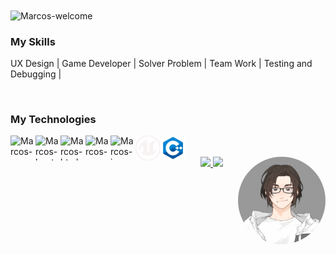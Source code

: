 <img title="Marcos-welcome" src="https://github.com/marcos-cpp/animation.svg/blob/master/readme.svg" alt="Marcos-welcome" align="center" height="" width="2000">

<h3>My Skills</h3>
<div style="display: inline_block">
 <p>UX Design | Game Developer | Solver Problem | Team Work | Testing and Debugging | </p>
</div>
</br>
<h3>My Technologies</h3>
<div style="display: inline_block">
    <img align="left" alt="Marcos-vue" height="40" width="40" src="https://cdn.jsdelivr.net/gh/devicons/devicon/icons/vuejs/vuejs-original.svg">
    <img align="left" alt="Marcos-bootstrap" height="40" width="40" src="https://cdn.jsdelivr.net/gh/devicons/devicon/icons/bootstrap/bootstrap-original.svg">
    <img align="left" alt="Marcos-html" height="40" width="40" src="https://cdn.jsdelivr.net/gh/devicons/devicon/icons/html5/html5-original.svg">
    <img align="left" alt="Marcos-css" height="40" width="40" src="https://cdn.jsdelivr.net/gh/devicons/devicon/icons/css3/css3-original.svg">
    <img align="left" alt="Marcos-js" height="40" width="40" src="https://cdn.jsdelivr.net/gh/devicons/devicon/icons/javascript/javascript-original.svg">
    <img align="left" alt="Marcos-unreal" height="40" width="40" src="SVG/unreal.svg">
    <img align="left" alt="Marcos-c++" height="40" width="40" src="SVG/C++.svg">

</div>
<br><br>
<img align="right" alt="Marcos-pic" height="140" style="border-radius:100px;"![GIF Maker] src="profile.gif">

<div align="center">
  <a href="https://github.com/marcos-cpp">
  <img height="180em" src="https://github-readme-stats.vercel.app/api?username=marcos-cpp&show_icons=true&theme=dracula&include_all_commits=true&count_private=true"/>
  <img height="180em" src="https://github-readme-stats.vercel.app/api/top-langs/?username=marcos-cpp&layout=compact&langs_count=7&theme=dracula"/>


